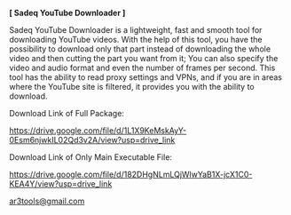 
**[ Sadeq YouTube Downloader ]**

Sadeq YouTube Downloader is a lightweight, fast and smooth tool for downloading YouTube videos.
With the help of this tool, you have the possibility to download only that part instead of downloading the whole video and then cutting the part you want from it;
You can also specify the video and audio format and even the number of frames per second.
This tool has the ability to read proxy settings and VPNs, and if you are in areas where the YouTube site is filtered, it provides you with the ability to download.


Download Link of Full Package:

https://drive.google.com/file/d/1L1X9KeMskAyY-0Esm6njwkIL02Qd3v2A/view?usp=drive_link

Download Link of Only Main Executable File:

https://drive.google.com/file/d/182DHgNLmLQjWlwYaB1X-jcX1C0-KEA4Y/view?usp=drive_link


ar3tools@gmail.com
